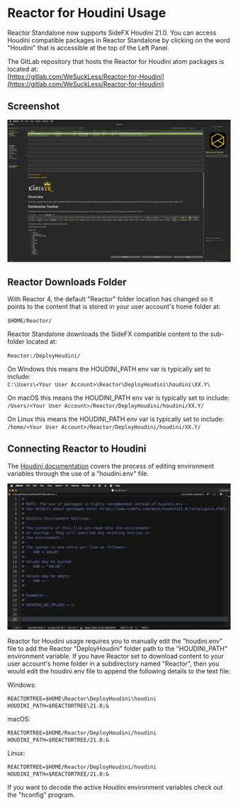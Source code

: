 # Reactor for Houdini Usage

Reactor Standalone now supports SideFX Houdini 21.0. You can access Houdini compatible packages in Reactor Standalone by clicking on the word "Houdini" that is accessible at the top of the Left Panel.

The GitLab repository that hosts the Reactor for Houdini atom packages is located at:  
[https://gitlab.com/WeSuckLess/Reactor-for-Houdini](https://gitlab.com/WeSuckLess/Reactor-for-Houdini)

## Screenshot

![Reactor for Houdini](Images/Reactor-for-Houdini.png)

## Reactor Downloads Folder

With Reactor 4, the default "Reactor" folder location has changed so it points to the content that is stored in your user account's home folder at:

`$HOME/Reactor/`

Reactor Standalone downloads the SideFX compatible content to the sub-folder located at:

`Reactor:/DeployHoudini/`

On Windows this means the HOUDINI_PATH env var is typically set to include:  
`C:\Users\<Your User Account>\Reactor\DeployHoudini\houdini\XX.Y\`

On macOS this means the HOUDINI_PATH env var is typically set to include:  
`/Users/<Your User Account>/Reactor/DeployHoudini/houdini/XX.Y/`

On Linux this means the HOUDINI_PATH env var is typically set to include:  
`/home/<Your User Account>/Reactor/DeployHoudini/houdini/XX.Y/`

## Connecting Reactor to Houdini

The [Houdini documentation](https://www.sidefx.com/docs/houdini/basics/config_env.html) covers the process of editing environment variables through the use of a "houdini.env" file.


![Houdini.env](Images/Houdini-Env-File.png)

Reactor for Houdini usage requires you to manually edit the "houdini.env" file to add the Reactor "DeployHoudini" folder path to the "HOUDINI_PATH" environment variable. If you have Reactor set to download content to your user account's home folder in a subdirectory named "Reactor", then you would edit the houdini.env file to append the following details to the text file:

Windows:

```
REACTORTREE=$HOME\Reactor\DeployHoudini\houdini
HOUDINI_PATH=$REACTORTREE\21.0;&
```

macOS:

```
REACTORTREE=$HOME/Reactor/DeployHoudini/houdini
HOUDINI_PATH=$REACTORTREE/21.0:&
```

Linux:

```
REACTORTREE=$HOME/Reactor/DeployHoudini/houdini
HOUDINI_PATH=$REACTORTREE/21.0:&
```

If you want to decode the active Houdini environment variables check out the "hconfig" program.
